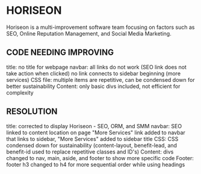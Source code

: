 # HORISEON

Horiseon is a multi-improvement software team focusing on factors such as SEO, Online Reputation Management, and Social Media Marketing.

## CODE NEEDING IMPROVING

title: no title for webpage
navbar: all links do not work (SEO link does not take action when clicked)
        no link connects to sidebar beginning (more services)
CSS file: multiple items are repetitive, can be condensed down for better sustainability
Content: only basic divs included, not efficient for complexity

## RESOLUTION

title: corrected to display Horiseon - SEO, ORM, and SMM
navbar: SEO linked to content location on page
        "More Services" link added to navbar that links to sidebar, "More Services" added to sidebar title
CSS:    CSS condensed down for sustainability (content-layout, benefit-lead, and benefit-id used to replace repetitive classes         and ID's)
Content: divs changed to nav, main, aside, and footer to show more specific code
Footer: footer h3 changed to h4 for more sequential order while using headings

